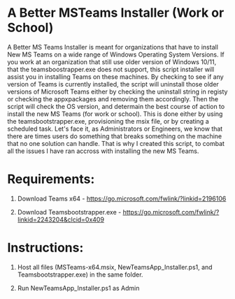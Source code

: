 # A Better MSTeams Installer (Work or School)
A Better MS Teams Installer is meant for organizations that have to install New MS Teams on a wide range of Windows Operating System Versions. If you work at an organization that still use older version of Windows 10/11, that the teamsboostrapper.exe does not support, this script installer will assist you in installing Teams on these machines. By checking to see if any version of Teams is currently installed, the script will uninstall those older versions of Microsoft Teams either by checking the uninstall string in registy or checking the appxpackages and removing them accordingly. Then the script will check the OS version, and determain the best course of action to install the new MS Teams (for work or school). This is done either by using the teamsbootstrapper.exe, provisioning the msix file, or by creating a scheduled task. Let's face it, as Administrators or Engineers, we know that there are times users do something that breaks something on the machine that no one solution can handle. That is why I created this script, to combat all the issues I have ran accross with installing the new MS Teams.

# Requirements:
1) Download Teams x64 - https://go.microsoft.com/fwlink/?linkid=2196106

2) Download Teamsbootstrapper.exe - https://go.microsoft.com/fwlink/?linkid=2243204&clcid=0x409

# Instructions:
1) Host all files (MSTeams-x64.msix, NewTeamsApp_Installer.ps1, and Teamsbootstrapper.exe) in the same folder.

2) Run NewTeamsApp_Installer.ps1 as Admin